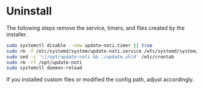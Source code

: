 # Uninstall

The following steps remove the service, timers, and files created by the installer.

```bash
sudo systemctl disable --now update-noti.timer || true
sudo rm -f /etc/systemd/system/update-noti.service /etc/systemd/system/update-noti.timer
sudo sed -i '\|/opt/update-noti && ./update.sh|d' /etc/crontab
sudo rm -rf /opt/update-noti
sudo systemctl daemon-reload
```

If you installed custom files or modified the config path, adjust accordingly.
